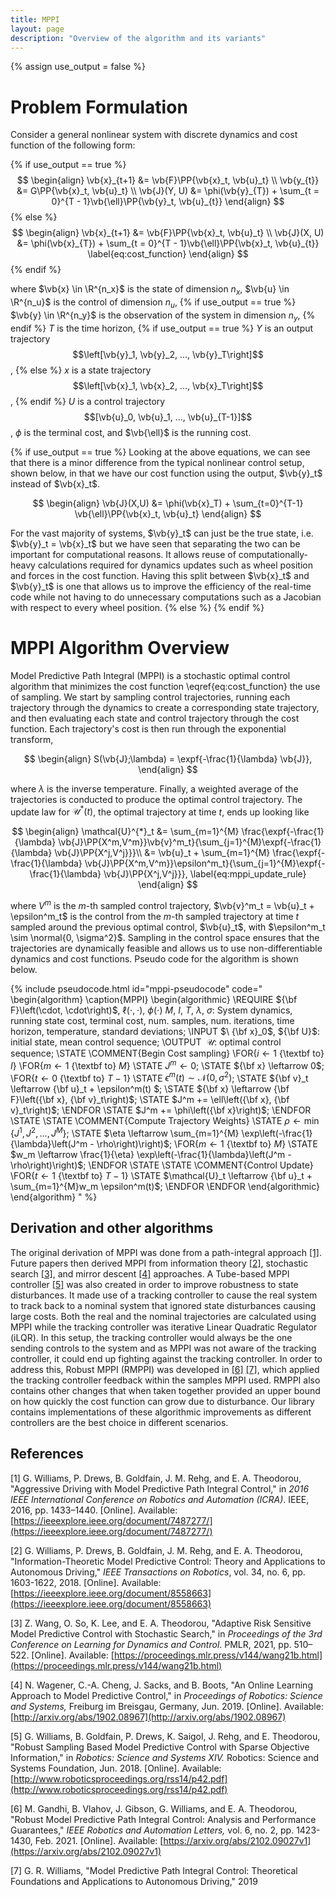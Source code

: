 ```yaml
---
title: MPPI
layout: page
description: "Overview of the algorithm and its variants"
---
```

{% assign use_output = false %}
# Problem Formulation

Consider a general nonlinear system with discrete dynamics and cost function of the following form:

$$
\newcommand{\vb}[1]{ {\bf #1} }
\newcommand{\PP}[1]{\left(#1\right)}
\newcommand{\R}{\mathbb{R}}
\newcommand{\expf}[1]{\exp\PP{#1}}
\newcommand{\normal}[1]{\mathcal{N}\PP{#1}}
$$

{% if use_output == true %}
$$
\begin{align}
\vb{x}_{t+1} &= \vb{F}\PP{\vb{x}_t, \vb{u}_t} \\
\vb{y_{t}} &= G\PP{\vb{x}_t, \vb{u}_t} \\
\vb{J}(Y, U) &= \phi(\vb{y}_{T}) + \sum_{t = 0}^{T - 1}\vb{\ell}\PP{\vb{y}_t, \vb{u}_{t}}
\end{align}
$$
{% else %}
$$
\begin{align}
\vb{x}_{t+1} &= \vb{F}\PP{\vb{x}_t, \vb{u}_t} \\
\vb{J}(X, U) &= \phi(\vb{x}_{T}) + \sum_{t = 0}^{T - 1}\vb{\ell}\PP{\vb{x}_t, \vb{u}_{t}} \label{eq:cost_function}
\end{align}
$$
{% endif %}

where $\vb{x} \in \R^{n_x}$ is the state of dimension $n_x$,
$\vb{u} \in \R^{n_u}$ is the control of dimension $n_u$,
{% if  use_output == true %} $\vb{y} \in \R^{n_y}$ is the observation of the system in dimension $n_y$,
{% endif %} $T$ is the time horizon,
{% if use_output == true %} $Y$ is an output trajectory $$\left[\vb{y}_1, \vb{y}_2, ..., \vb{y}_T\right]$$,
{% else %} $x$ is a state trajectory $$\left[\vb{x}_1, \vb{x}_2, ..., \vb{x}_T\right]$$,
{% endif %} $U$ is a control trajectory $$[\vb{u}_0, \vb{u}_1, ..., \vb{u}_{T-1}]$$,
$\phi$ is the terminal cost, and $\vb{\ell}$ is the running cost.

{% if use_output == true %}
Looking at the above equations, we can see that there is a minor difference from the typical nonlinear control setup, shown below, in that we have our cost function using the output, $\vb{y}_t$ instead of $\vb{x}_t$.

$$
\begin{align}
    \vb{J}(X,U) &= \phi(\vb{x}_T) + \sum_{t=0}^{T-1} \vb{\ell}\PP{\vb{x}_t, \vb{u}_t}
\end{align}
$$

For the vast majority of systems, $\vb{y}_t$ can just be the true state, i.e. $\vb{y}_t = \vb{x}_t$ but we have seen that separating the two can be important for computational reasons.
It allows reuse of computationally-heavy calculations required for dynamics updates such as wheel position and forces in the cost function.
Having this split between $\vb{x}_t$ and $\vb{y}_t$ is one that allows us to improve the efficiency of the real-time code while not having to do unnecessary computations such as a Jacobian with respect to every wheel position.
{% else %}
{% endif %}

# MPPI Algorithm Overview

Model Predictive Path Integral (MPPI) is a stochastic optimal control algorithm that minimizes the cost function \eqref{eq:cost_function} the use of sampling.
We start by sampling control trajectories, running each trajectory through the dynamics to create a corresponding state trajectory, and then evaluating each state and control trajectory through the cost function.
Each trajectory's cost is then run through the exponential transform,

$$
\begin{align}
    S(\vb{J};\lambda) = \expf{-\frac{1}{\lambda} \vb{J}},
\end{align}
$$

where $\lambda$ is the inverse temperature.
Finally, a weighted average of the trajectories is conducted to produce the optimal control trajectory.
The update law for $\mathcal{U}^{*}(t)$, the optimal trajectory at time $t$, ends up looking like

$$
\begin{align}
    \mathcal{U}^{*}_t &= \sum_{m=1}^{M} \frac{\expf{-\frac{1}{\lambda} \vb{J}\PP{X^m,V^m}}\vb{v}^m_t}{\sum_{j=1}^{M}\expf{-\frac{1}{\lambda} \vb{J}\PP{X^j,V^j}}}\\
    &= \vb{u}_t + \sum_{m=1}^{M} \frac{\expf{-\frac{1}{\lambda} \vb{J}\PP{X^m,V^m}}\epsilon^m_t}{\sum_{j=1}^{M}\expf{-\frac{1}{\lambda} \vb{J}\PP{X^j,V^j}}},
    \label{eq:mppi_update_rule}
\end{align}
$$

where $V^m$ is the $m$-th sampled control trajectory, $\vb{v}^m_t = \vb{u}_t + \epsilon^m_t$ is the control from the $m$-th sampled trajectory at time $t$ sampled around the previous optimal control, $\vb{u}_t$, with $\epsilon^m_t \sim \normal{0, \sigma^2}$.
Sampling in the control space ensures that the trajectories are dynamically feasible and allows us to use non-differentiable dynamics and cost functions.
Pseudo code for the algorithm is shown below.

{% include pseudocode.html id="mppi-pseudocode" code="
\begin{algorithm}
\caption{MPPI}
\begin{algorithmic}
\REQUIRE ${\bf F}\left(\cdot, \cdot\right)$, $\ell\left(\cdot, \cdot\right)$,
    $\phi\left(\cdot\right)$ $M$, $I$, $T$, $\lambda$, $\sigma$:
    System dynamics, running state cost, terminal cost, num. samples,
    num. iterations, time horizon, temperature, standard deviations;
\INPUT $\ {\bf x}_0$, ${\bf U}$: initial state, mean control sequence;
\OUTPUT $\ \mathcal{U}$: optimal control sequence;
\STATE
\COMMENT{Begin Cost sampling}
\FOR{$i \leftarrow 1$ {\textbf to} $I$}
    \FOR{$m \leftarrow 1$ {\textbf to} $M$}
        \STATE $J^m \leftarrow 0$;
        \STATE ${\bf x} \leftarrow 0$;
        \FOR{$t \leftarrow 0$ {\textbf to} $T-1$}
            \STATE $\epsilon^m(t) \sim \mathcal{N}\left(0, \sigma^2\right)$;
            \STATE ${\bf v}_t \leftarrow {\bf u}_t + \epsilon^m(t) $;
            \STATE ${\bf x} \leftarrow {\bf F}\left({\bf x}, {\bf v}_t\right)$;
            \STATE $J^m += \ell\left({\bf x}, {\bf v}_t\right)$;
        \ENDFOR
        \STATE $J^m += \phi\left({\bf x}\right)$;
    \ENDFOR
    \STATE
    \STATE
    \COMMENT{Compute Trajectory Weights}
    \STATE $\rho \leftarrow \min\left\{J^1, J^2, ..., J^M\right\}$;
    \STATE $\eta \leftarrow \sum_{m=1}^{M} \exp\left(-\frac{1}{\lambda}\left(J^m - \rho\right)\right)$;
    \FOR{$m \leftarrow 1$ {\textbf to} $M$}
        \STATE $w_m \leftarrow \frac{1}{\eta} \exp\left(-\frac{1}{\lambda}\left(J^m - \rho\right)\right)$;
    \ENDFOR
    \STATE
    \STATE
    \COMMENT{Control Update}
    \FOR{$t \leftarrow 1$ {\textbf to} $T-1$}
        \STATE $\mathcal{U}_t \leftarrow {\bf u}_t + \sum_{m=1}^{M}w_m \epsilon^m(t)$;
    \ENDFOR
\ENDFOR
\end{algorithmic}
\end{algorithm}
" %}

## Derivation and other algorithms
The original derivation of MPPI was done from a path-integral approach [[1]](#1).
Future papers then derived MPPI from information theory [[2]](#2), stochastic search [[3]](#3), and mirror descent [[4]](#4) approaches.
A Tube-based MPPI controller [[5]](#5) was also created in order to improve robustness to state disturbances.
It made use of a tracking controller to cause the real system to track back to a nominal system that ignored state disturbances causing large costs.
Both the real and the nominal trajectories are calculated using MPPI while the tracking controller was iterative Linear Quadratic Regulator (iLQR).
In this setup, the tracking controller would always be the one sending controls to the system and as MPPI was not aware of the tracking controller, it could end up fighting against the tracking controller.
In order to address this, Robust MPPI (RMPPI) was developed in [[6]](#6) [[7]](#7), which applied the tracking controller feedback within the samples MPPI used.
RMPPI also contains other changes that when taken together provided an upper bound on how quickly the cost function can grow due to disturbance.
Our library contains implementations of these algorithmic improvements as different controllers are the best choice in different scenarios.

## References
<a id="1">[1]</a>
G. Williams, P. Drews, B. Goldfain, J. M. Rehg, and E. A. Theodorou,
"Aggressive Driving with Model Predictive Path Integral Control," in _2016 IEEE
International Conference on Robotics and Automation (ICRA)_. IEEE, 2016, pp. 1433–1440. [Online].
Available: [https://ieeexplore.ieee.org/document/7487277/](https://ieeexplore.ieee.org/document/7487277/)

<a id="2">[2]</a>
G. Williams, P. Drews, B. Goldfain, J. M. Rehg, and
E. A. Theodorou, "Information-Theoretic Model Predictive Control: Theory and Applications to Autonomous
Driving," *IEEE Transactions on Robotics*, vol. 34, no. 6, pp. 1603-1622, 2018.
[Online]. Available:
[https://ieeexplore.ieee.org/document/8558663](https://ieeexplore.ieee.org/document/8558663)

<a id="3">[3]</a>
Z. Wang, O. So, K. Lee, and E. A. Theodorou, "Adaptive Risk Sensitive Model
Predictive Control with Stochastic Search,"
in _Proceedings of the 3rd Conference on Learning for Dynamics and Control_.
PMLR, 2021, pp. 510–522. [Online]. Available:
[https://proceedings.mlr.press/v144/wang21b.html](https://proceedings.mlr.press/v144/wang21b.html)

<a id="4">[4]</a>
N. Wagener, C.-A. Cheng, J. Sacks, and B. Boots,
"An Online Learning Approach to Model Predictive Control,"
in _Proceedings of Robotics: Science and Systems,_
Freiburg im Breisgau, Germany, Jun. 2019.
[Online]. Available: [http://arxiv.org/abs/1902.08967](http://arxiv.org/abs/1902.08967)

<a id="5">[5]</a>
G. Williams, B. Goldfain, P. Drews, K. Saigol, J. Rehg,
and E. Theodorou, "Robust Sampling Based Model
Predictive Control with Sparse Objective Information," in
_Robotics: Science and Systems XIV._ Robotics: Science
and Systems Foundation, Jun. 2018. [Online]. Available:
[http://www.roboticsproceedings.org/rss14/p42.pdf](http://www.roboticsproceedings.org/rss14/p42.pdf)

<a id="6">[6]</a>
M. Gandhi, B. Vlahov, J. Gibson, G. Williams,
and E. A. Theodorou, "Robust Model Predictive Path
Integral Control: Analysis and Performance Guarantees,"
_IEEE Robotics and Automation Letters,_ vol. 6, no. 2,
pp. 1423-1430, Feb. 2021. [Online]. Available:
[https://arxiv.org/abs/2102.09027v1](https://arxiv.org/abs/2102.09027v1)

<a id="7">[7]</a>
G. R. Williams, "Model Predictive Path Integral Control: Theoretical
Foundations and Applications to Autonomous Driving," 2019
